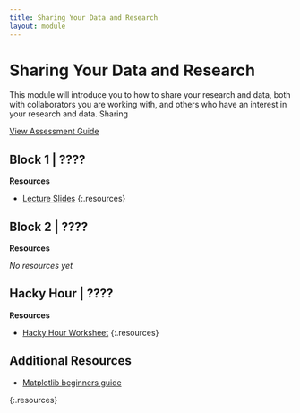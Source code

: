 ```yaml
---
title: Sharing Your Data and Research
layout: module
---
```



# Sharing Your Data and Research

This module will introduce you to how to share your research and data, both with collaborators you are working with, and others who have an interest in your research and data. Sharing 

[View Assessment Guide](assessment.html)




## Block 1 | ????




**Resources**

- [Lecture Slides](http://linkhere.com)
{:.resources}



## Block 2 | ????


**Resources**

_No resources yet_




## Hacky Hour | ????
 


**Resources**

- [Hacky Hour Worksheet](hacky-hour-worksheet.html)
{:.resources}









## Additional Resources

- [Matplotlib beginners guide](http://matplotlib.org/users/beginner.html) 

{:.resources}
